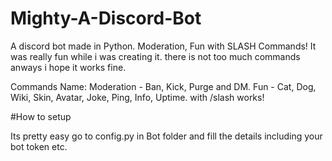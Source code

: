 # Mighty-A-Discord-Bot
A discord bot made in Python. Moderation, Fun with SLASH Commands!
It was really fun while i was creating it. there is not too much commands anways i hope it works fine.

Commands Name:
Moderation - Ban, Kick, Purge and DM.
Fun - Cat, Dog, Wiki, Skin, Avatar, Joke, Ping, Info, Uptime. with /slash works!

#How to setup


Its pretty easy go to config.py in Bot folder and fill the details including your bot token etc.
